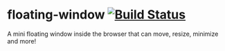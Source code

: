 # floating-window [![Build Status](https://travis-ci.org/nik-m2/floating-window.svg?branch=master)](https://travis-ci.org/nik-m2/floating-window)
A mini floating window inside the browser that can move, resize, minimize and more! 
